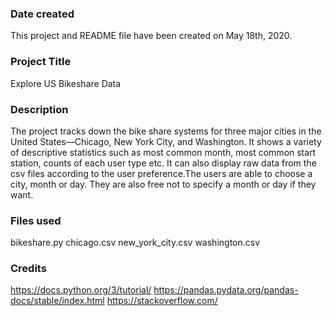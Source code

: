 ### Date created
This project and README file have been created on May 18th, 2020.

### Project Title
Explore US Bikeshare Data

### Description
The project tracks down the bike share systems for three major cities in the United States—Chicago, New York City, and Washington.
It shows a variety of descriptive statistics such as most common month, most common start station, counts of each user type etc.
It can also display raw data from the csv files according to the user preference.The users are able to choose a city, month or day.
They are also free not to specify a month or day if they want. 

### Files used
bikeshare.py
chicago.csv
new_york_city.csv
washington.csv

### Credits
https://docs.python.org/3/tutorial/
https://pandas.pydata.org/pandas-docs/stable/index.html
https://stackoverflow.com/